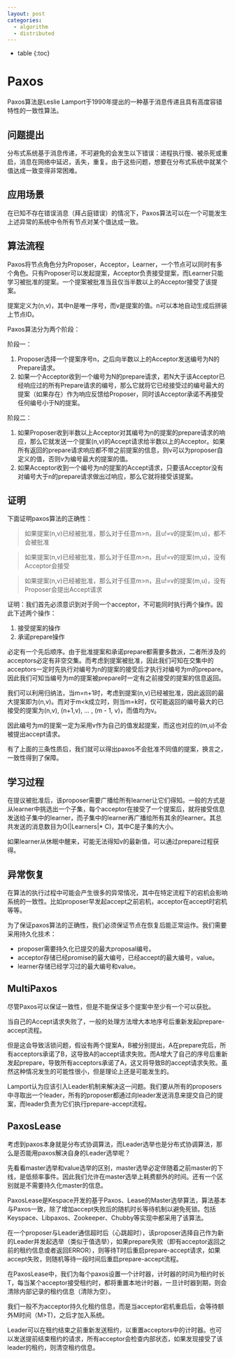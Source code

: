 ```yaml
---
layout: post
categories: 
  - algorithm
  - distributed
---
```

- table
{:toc}

# Paxos

Paxos算法是Leslie Lamport于1990年提出的一种基于消息传递且具有高度容错特性的一致性算法。

## 问题提出

分布式系统基于消息传递，不可避免的会发生以下错误：进程执行慢、被杀死或重启，消息在网络中延迟，丢失，重复。由于这些问题，想要在分布式系统中就某个值达成一致变得非常困难。

## 应用场景

在已知不存在错误消息（拜占庭错误）的情况下，Paxos算法可以在一个可能发生上述异常的系统中令所有节点对某个值达成一致。

## 算法流程

Paxos将节点角色分为Proposer，Acceptor，Learner，一个节点可以同时有多个角色。只有Proposer可以发起提案，Acceptor负责接受提案，而Learner只能学习被批准的提案。一个提案被批准当且仅当半数以上的Acceptor接受了该提案。

提案定义为(n,v)，其中n是唯一序号，而v是提案的值。n可以本地自动生成后拼装上节点ID。

Paxos算法分为两个阶段：

阶段一：

1. Proposer选择一个提案序号n，之后向半数以上的Acceptor发送编号为N的Prepare请求。
2. 如果一个Acceptor收到一个编号为N的prepare请求，若N大于该Acceptor已经响应过的所有Prepare请求的编号，那么它就将它已经接受过的编号最大的提案（如果存在）作为响应反馈给Proposer，同时该Acceptor承诺不再接受任何编号小于N的提案。

阶段二：

1. 如果Proposer收到半数以上Acceptor对其编号为n的提案的prepare请求的响应，那么它就发送一个提案(n,v)的Accept请求给半数以上的Acceptor。如果所有返回的prepare请求响应都不带之前提案的信息，则v可以为proposer自定义的值，否则v为编号最大的提案的值。
2. 如果Acceptor收到一个编号为n的提案的Accept请求，只要该Acceptor没有对编号大于n的prepare请求做出过响应，那么它就将接受该提案。

## 证明

下面证明paxos算法的正确性：

> 如果提案(n,v)已经被批准，那么对于任意m>n，且u!=v的提案(m,u)，都不会被批准

> 如果提案(n,v)已经被批准，那么对于任意m>n，且u!=v的提案(m,u)，没有Acceptor会接受

> 如果提案(n,v)已经被批准，那么对于任意m>n，且u!=v的提案(m,u)，没有Proposer会提出Accept请求

证明：我们首先必须意识到对于同一个acceptor，不可能同时执行两个操作。因此下述两个操作：

1. 接受提案的操作
2. 承诺prepare操作

必定有一个先后顺序。由于批准提案和承诺prepare都需要多数派，二者所涉及的acceptors必定有非空交集。而考虑到提案被批准，因此我们可知在交集中的acceptors一定时先执行对编号为n的提案的接受后才执行对编号为m的prepare。因此我们可知当编号为m的提案被prepare时一定有之前接受的提案的信息返回。

我们可以利用归纳法，当m=n+1时，考虑到提案(n,v)已经被批准，因此返回的最大提案即为(n,v)。而对于m<k成立时，则当m=k时，仅可能返回的编号最大的已接受的提案为(n,v), (n+1,v), ... , (m - 1, v)，而值均为v。

因此编号为m的提案一定为采用v作为自己的值发起提案，而这也对应的(m,u)不会被提出accept请求。



有了上面的三条性质后，我们就可以得出paxos不会批准不同值的提案，换言之，一致性得到了保障。

## 学习过程

在提议被批准后，该proposer需要广播给所有learner让它们得知。一般的方式是从learner中挑选出一个子集，每个acceptor在接受了一个提案后，就将接受信息发送给子集中的learner，而子集中的learner再广播给所有其余的learner。其总共发送的消息数目为O(\|Learners\|* C)，其中C是子集的大小。

如果learner从休眠中醒来，可能无法得知v的最新值，可以通过prepare过程获得。

## 异常恢复

在算法的执行过程中可能会产生很多的异常情况，其中在特定流程下的宕机会影响系统的一致性。比如proposer早发起accept之前宕机，acceptor在accept时宕机等等。

为了保证paxos算法的正确性，我们必须保证节点在恢复后能正常运作。我们需要采用持久化技术：

- proposer需要持久化已提交的最大proposal编号。
- acceptor存储已经promise的最大编号，已经accept的最大编号，value。
- learner存储已经学习过的最大编号和value。

## MultiPaxos

尽管Paxos可以保证一致性，但是不能保证多个提案中至少有一个可以获批。

当自己的Accept请求失败了，一般的处理方法增大本地序号后重新发起prepare-accept流程。

但是这会导致活锁问题，假设有两个提案A，B被分别提出，A在prepare完后，所有acceptors承诺了B，这导致A的accept请求失败。而A增大了自己的序号后重新发起prepare，导致所有acceptors承诺了A，这又将导致B的accept请求失败。虽然这种情况发生的可能性很小，但是理论上还是可能发生的。

Lamport认为应该引入Leader机制来解决这一问题。我们要从所有的proposers中寻取出一个leader，所有的proposer都通过向leader发送消息来提交自己的提案，而leader负责为它们执行prepare-accept流程。

## PaxosLease

考虑到paxos本身就是分布式协调算法，而Leader选举也是分布式协调算法，那么是否能用paxos解决自身的Leader选举呢？

先看看master选举和value选举的区别，master选举必定伴随着之前master的下线，是低频率事件。因此我们允许在master选举上耗费额外的时间。还有一个区别就是不需要持久化master的信息。

PaxosLease是Kespace开发的基于Paxos、Lease的Master选举算法，算法基本与Paxos一致，除了增加accept失败后的随机时长等待机制以避免死锁。包括Keyspace、Libpaxos、Zookeeper、Chubby等实现中都采用了该算法。

在一个proposer与Leader通信超时后（心跳超时），该proposer选择自己作为新的Leader并发起选举（类似于值选举），如果prepare失败（即有acceptor返回之前的租约信息或者返回ERROR），则等待T时后重启prepare-accept请求，如果accept失败，则随机等待一段时间后重启prepare-accept流程。

在PaxosLease中，我们为每个paxos设置一个计时器，计时器的时间为租约时长T，每当某个acceptor接受租约时，都将重置本地计时器，一旦计时器到期，则会清除内部记录的租约信息（清除为空）。

我们一般不为acceptor持久化租约信息，而是当acceptor宕机重启后，会等待额外M时间（M>T)，之后才加入系统。

Leader可以在租约结束之前重新发送租约，以重置acceptors中的计时器。也可以发送提前结束租约的请求，所有acceptor会检查内部状态，如果发现接受了该leader的租约，则清空租约信息。

